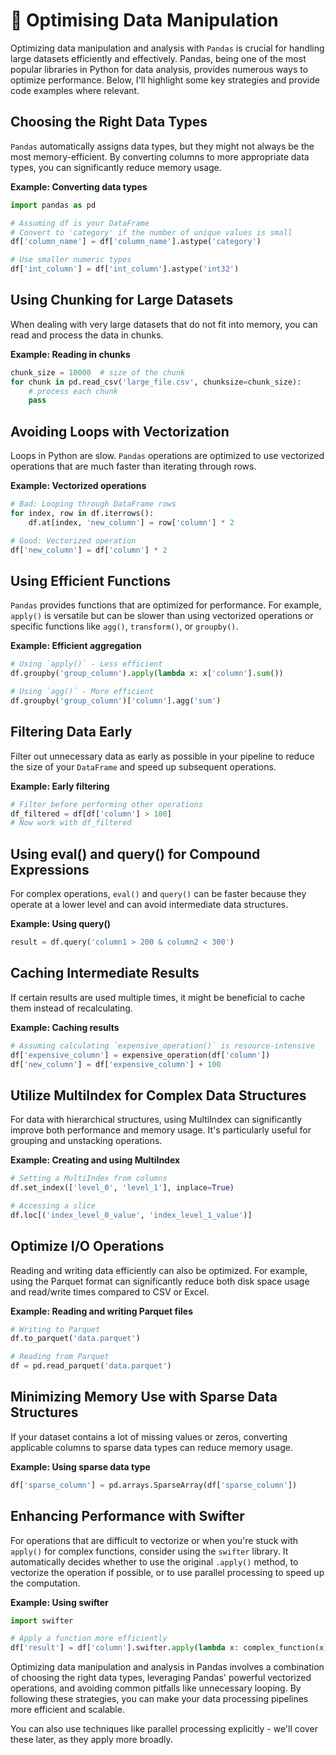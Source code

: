 # 🐼 Optimising Data Manipulation

Optimizing data manipulation and analysis with `Pandas` is crucial for handling large datasets efficiently and effectively. Pandas, being one of the most popular libraries in Python for data analysis, provides numerous ways to optimize performance. Below, I'll highlight some key strategies and provide code examples where relevant.

## Choosing the Right Data Types

`Pandas` automatically assigns data types, but they might not always be the most memory-efficient. By converting columns to more appropriate data types, you can significantly reduce memory usage.

**Example: Converting data types**

```python
import pandas as pd

# Assuming df is your DataFrame
# Convert to 'category' if the number of unique values is small
df['column_name'] = df['column_name'].astype('category')

# Use smaller numeric types
df['int_column'] = df['int_column'].astype('int32')
```

## Using Chunking for Large Datasets

When dealing with very large datasets that do not fit into memory, you can read and process the data in chunks.

**Example: Reading in chunks**

```python
chunk_size = 10000  # size of the chunk
for chunk in pd.read_csv('large_file.csv', chunksize=chunk_size):
    # process each chunk
    pass
```

## Avoiding Loops with Vectorization

Loops in Python are slow. `Pandas` operations are optimized to use vectorized operations that are much faster than iterating through rows.

**Example: Vectorized operations**

```python
# Bad: Looping through DataFrame rows
for index, row in df.iterrows():
    df.at[index, 'new_column'] = row['column'] * 2

# Good: Vectorized operation
df['new_column'] = df['column'] * 2
```

## Using Efficient Functions

`Pandas` provides functions that are optimized for performance. For example, `apply()` is versatile but can be slower than using vectorized operations or specific functions like `agg()`, `transform()`, or `groupby()`.

**Example: Efficient aggregation**

```python
# Using `apply()` - Less efficient
df.groupby('group_column').apply(lambda x: x['column'].sum())

# Using `agg()` - More efficient
df.groupby('group_column')['column'].agg('sum')
```

## Filtering Data Early

Filter out unnecessary data as early as possible in your pipeline to reduce the size of your `DataFrame` and speed up subsequent operations.

**Example: Early filtering**

```python
# Filter before performing other operations
df_filtered = df[df['column'] > 100]
# Now work with df_filtered
```

## Using eval() and query() for Compound Expressions

For complex operations, `eval()` and `query()` can be faster because they operate at a lower level and can avoid intermediate data structures.

**Example: Using query()**

```python
result = df.query('column1 > 200 & column2 < 300')
```

## Caching Intermediate Results

If certain results are used multiple times, it might be beneficial to cache them instead of recalculating.

**Example: Caching results**

```python
# Assuming calculating `expensive_operation()` is resource-intensive
df['expensive_column'] = expensive_operation(df['column'])
df['new_column'] = df['expensive_column'] + 100
```

## Utilize MultiIndex for Complex Data Structures

For data with hierarchical structures, using MultiIndex can significantly improve both performance and memory usage. It's particularly useful for grouping and unstacking operations.

**Example: Creating and using MultiIndex**

```python
# Setting a MultiIndex from columns
df.set_index(['level_0', 'level_1'], inplace=True)

# Accessing a slice
df.loc[('index_level_0_value', 'index_level_1_value')]
```

## Optimize I/O Operations

Reading and writing data efficiently can also be optimized. For example, using the Parquet format can significantly reduce both disk space usage and read/write times compared to CSV or Excel.

**Example: Reading and writing Parquet files**

```python
# Writing to Parquet
df.to_parquet('data.parquet')

# Reading from Parquet
df = pd.read_parquet('data.parquet')
```

## Minimizing Memory Use with Sparse Data Structures

If your dataset contains a lot of missing values or zeros, converting applicable columns to sparse data types can reduce memory usage.

**Example: Using sparse data type**

```python
df['sparse_column'] = pd.arrays.SparseArray(df['sparse_column'])
```

## Enhancing Performance with Swifter

For operations that are difficult to vectorize or when you're stuck with `apply()` for complex functions, consider using the `swifter` library. It automatically decides whether to use the original `.apply()` method, to vectorize the operation if possible, or to use parallel processing to speed up the computation.

**Example: Using swifter**

```python
import swifter

# Apply a function more efficiently
df['result'] = df['column'].swifter.apply(lambda x: complex_function(x))
```

Optimizing data manipulation and analysis in Pandas involves a combination of choosing the right data types, leveraging Pandas' powerful vectorized operations, and avoiding common pitfalls like unnecessary looping. By following these strategies, you can make your data processing pipelines more efficient and scalable.

You can also use techniques like parallel processing explicitly - we'll cover these later, as they apply more broadly.






